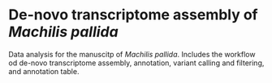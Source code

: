 # De-novo transcriptome assembly of *Machilis pallida*

Data analysis for the manuscitp of *Machilis pallida*.  Includes the workflow od de-novo transcriptome assembly, annotation, variant calling and filtering, and annotation table.
